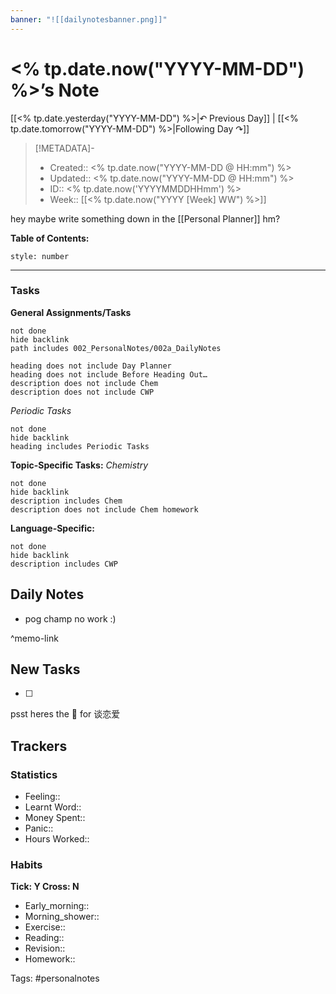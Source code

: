 ```yaml
---
banner: "![[dailynotesbanner.png]]"
---
```


# <% tp.date.now("YYYY-MM-DD") %>’s Note

[[<% tp.date.yesterday("YYYY-MM-DD") %>|↶ Previous Day]] | [[<% tp.date.tomorrow("YYYY-MM-DD") %>|Following Day ↷]]

> [!METADATA]-
> - Created:: <% tp.date.now("YYYY-MM-DD @ HH:mm") %>
> - Updated:: <% tp.date.now("YYYY-MM-DD @ HH:mm") %>
> - ID:: <% tp.date.now('YYYYMMDDHHmm') %>
> - Week:: [[<% tp.date.now("YYYY [Week] WW") %>]]

hey maybe write something down in the [[Personal Planner]] hm?

**Table of Contents:**
```toc
style: number
```

___
### Tasks
**General Assignments/Tasks**
```tasks
not done
hide backlink
path includes 002_PersonalNotes/002a_DailyNotes

heading does not include Day Planner
heading does not include Before Heading Out…
description does not include Chem
description does not include CWP
```
*Periodic Tasks*
```tasks
not done
hide backlink
heading includes Periodic Tasks
```
**Topic-Specific Tasks:**
*Chemistry*
```tasks
not done
hide backlink
description includes Chem
description does not include Chem homework
```

**Language-Specific:**
```tasks
not done
hide backlink
description includes CWP
```
## Daily Notes
- pog champ no work :)

^memo-link

## New Tasks
- [ ]


psst heres the 📅 for 谈恋爱

## Trackers
### Statistics
- Feeling:: 
- Learnt Word:: 
- Money Spent:: 
- Panic:: 
- Hours Worked:: 

### Habits
**Tick: Y Cross: N**
- Early_morning::   
- Morning_shower:: 
- Exercise:: 
- Reading:: 
- Revision:: 
- Homework:: 

Tags: #personalnotes 